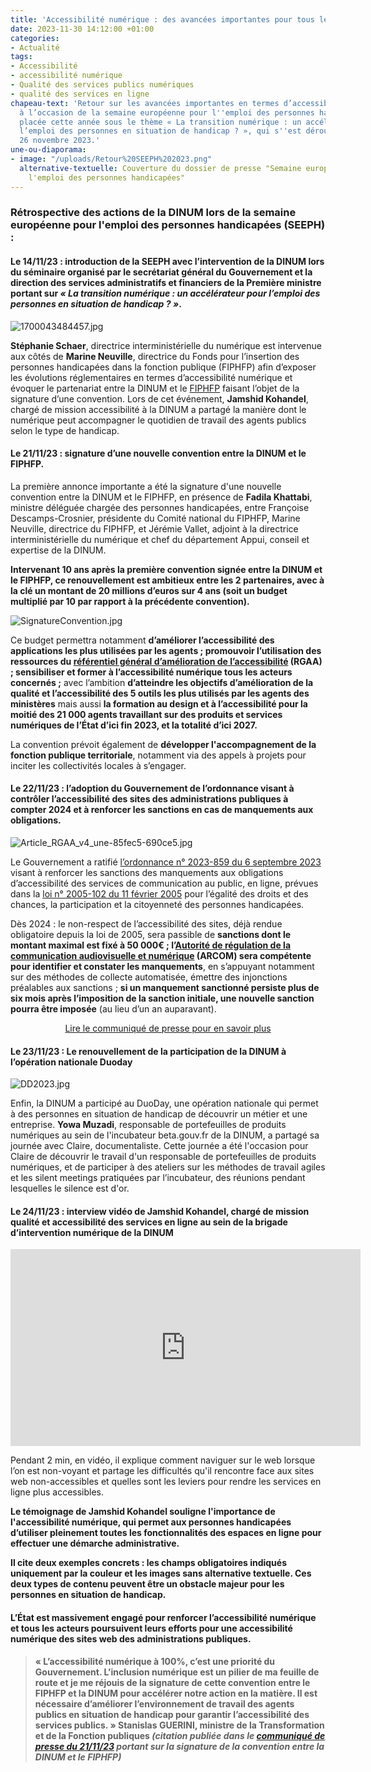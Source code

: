 ```yaml
---
title: 'Accessibilité numérique : des avancées importantes pour tous les usagers'
date: 2023-11-30 14:12:00 +01:00
categories:
- Actualité
tags:
- Accessibilité
- accessibilité numérique
- Qualité des services publics numériques
- qualité des services en ligne
chapeau-text: 'Retour sur les avancées importantes en termes d’accessibilité numérique
  à l’occasion de la semaine européenne pour l''emploi des personnes handicapées (SEEPH)
  placée cette année sous le thème « La transition numérique : un accélérateur pour
  l’emploi des personnes en situation de handicap ? », qui s''est déroulée du 20 au
  26 novembre 2023.'
une-ou-diaporama:
- image: "/uploads/Retour%20SEEPH%202023.png"
  alternative-textuelle: Couverture du dossier de presse "Semaine européenne pour
    l'emploi des personnes handicapées"
---
```


### Rétrospective des actions de la DINUM lors de la semaine européenne pour l'emploi des personnes handicapées (SEEPH) :

#### **Le 14/11/23 : introduction de la SEEPH avec l’intervention de la DINUM lors du séminaire organisé par le secrétariat général du Gouvernement et la direction des services administratifs et financiers de la Première ministre portant sur *« La transition numérique : un accélérateur pour l’emploi des personnes en situation de handicap ? »*.**

![1700043484457.jpg](/uploads/1700043484457.jpg)

**Stéphanie Schaer**, directrice interministérielle du numérique est intervenue aux côtés de **Marine Neuville**, directrice du Fonds pour l’insertion des personnes handicapées dans la fonction publique (FIPHFP) afin d’exposer les évolutions réglementaires en termes d’accessibilité numérique et évoquer le partenariat entre la DINUM et le [FIPHFP](https://www.fiphfp.fr/) faisant l’objet de la signature d’une convention. 
Lors de cet événement, **Jamshid Kohandel**, chargé de mission accessibilité à la DINUM a partagé la manière dont le numérique peut accompagner le quotidien de travail des agents publics selon le type de handicap.

#### **Le 21/11/23 : signature d’une nouvelle convention entre la DINUM et le FIPHFP.** 

La première annonce importante a été la signature d'une nouvelle convention entre la DINUM et le FIPHFP, en présence de **Fadila Khattabi**, ministre déléguée chargée des personnes handicapées, entre Françoise Descamps-Crosnier, présidente du Comité national du FIPHFP, Marine Neuville, directrice du FIPHFP, et Jérémie Vallet, adjoint à la directrice interministérielle du numérique et chef du département Appui, conseil et expertise de la DINUM.

**Intervenant 10 ans après la première convention signée entre la DINUM et le FIPHFP, ce renouvellement est ambitieux entre les 2 partenaires, avec à la clé un montant de 20 millions d’euros sur 4 ans (soit un budget multiplié par 10 par rapport à la précédente convention).**

![SignatureConvention.jpg](/uploads/SignatureConvention.jpg)

Ce budget permettra notamment **d’améliorer l’accessibilité des applications les plus utilisées par les agents ; promouvoir l’utilisation des ressources du [référentiel général d’amélioration de l’accessibilité](https://accessibilite.numerique.gouv.fr/) (RGAA) ; sensibiliser et former à l’accessibilité numérique tous les acteurs concernés ;** avec l’ambition **d’atteindre les objectifs d’amélioration de la qualité et l’accessibilité des 5 outils les plus utilisés par les agents des ministères** mais aussi **la formation au design et à l’accessibilité pour la moitié des 21 000 agents travaillant sur des produits et services numériques de l’État d’ici fin 2023, et la totalité d’ici 2027.**

La convention prévoit également de **développer l'accompagnement de la fonction publique territoriale**, notamment via des appels à projets pour inciter les collectivités locales à s’engager.

#### **Le 22/11/23 : l’adoption du Gouvernement de l’ordonnance visant à contrôler l’accessibilité des sites des administrations publiques à compter 2024 et à renforcer les sanctions en cas de manquements aux obligations.**

![Article_RGAA_v4_une-85fec5-690ce5.jpg](/uploads/Article_RGAA_v4_une-85fec5-690ce5.jpg)

Le Gouvernement a ratifié [l’ordonnance n° 2023-859 du 6 septembre 2023](https://www.legifrance.gouv.fr/jorf/id/JORFTEXT000048049674) visant à renforcer les sanctions des manquements aux obligations d’accessibilité des services de communication au public, en ligne, prévues dans la [loi n° 2005-102 du 11 février 2005](https://www.legifrance.gouv.fr/jorf/id/JORFTEXT000000809647/) pour l’égalité des droits et des chances, la participation et la citoyenneté des personnes handicapées.

Dès 2024 : le non-respect de l’accessibilité des sites, déjà rendue obligatoire depuis la loi de 2005, sera passible de **sanctions dont le montant maximal est fixé à 50 000€ ; l’[Autorité de régulation de la communication audiovisuelle et numérique](https://www.arcom.fr/) (ARCOM) sera compétente pour identifier et constater les manquements**, en s’appuyant notamment sur des méthodes de collecte automatisée, émettre des injonctions préalables aux sanctions ; **si un manquement sanctionné persiste plus de six mois après l’imposition de la sanction initiale, une nouvelle sanction pourra être imposée** (au lieu d’un an auparavant).

<p align="center"><a href="https://www.numerique.gouv.fr/espace-presse/accessibilite-numerique-le-gouvernement-enterine-lordonnance-visant-a-controler-laccessibilite-des-sites-des-administrations-publiques-a-compter-2024/" class="button">Lire le communiqué de presse pour en savoir plus</a></p>

#### **Le 23/11/23 : Le renouvellement de la participation de la DINUM à l’opération nationale Duoday**

![DD2023.jpg](/uploads/DD2023.jpg)

Enfin, la DINUM a participé au DuoDay, une opération nationale qui permet à des personnes en situation de handicap de découvrir un métier et une entreprise. **Yowa Muzadi**, responsable de portefeuilles de produits numériques au sein de l'incubateur beta.gouv.fr de la DINUM, a partagé sa journée avec Claire, documentaliste.
Cette journée a été l'occasion pour Claire de découvrir le travail d'un responsable de portefeuilles de produits numériques, et de participer à des ateliers sur les méthodes de travail agiles et les silent meetings pratiquées par l’incubateur, des réunions pendant lesquelles le silence est d'or.

#### **Le 24/11/23 : interview vidéo de Jamshid Kohandel, chargé de mission qualité et accessibilité des services en ligne au sein de la brigade d’intervention numérique de la DINUM**

<iframe width="560" height="315" src="https://www.youtube.com/embed/0ani4NkrRe4?si=yvQ45715ksUqimP1" title="YouTube video player" frameborder="0" allow="accelerometer; autoplay; clipboard-write; encrypted-media; gyroscope; picture-in-picture; web-share" allowfullscreen></iframe>

Pendant 2 min, en vidéo, il explique comment naviguer sur le web lorsque l’on est non-voyant et partage les difficultés qu'il rencontre face aux sites web non-accessibles et quelles sont les leviers pour rendre les services en ligne plus accessibles.

<b>Le témoignage de Jamshid Kohandel souligne l'importance de l'accessibilité numérique, qui permet aux personnes handicapées d’utiliser pleinement toutes les fonctionnalités des espaces en ligne pour effectuer une démarche administrative.

Il cite deux exemples concrets : les champs obligatoires indiqués uniquement par la couleur et les images sans alternative textuelle. Ces deux types de contenu peuvent être un obstacle majeur pour les personnes en situation de handicap.

#### **L’État est massivement engagé pour renforcer l’accessibilité numérique et tous les acteurs poursuivent leurs efforts pour une accessibilité numérique des sites web des administrations publiques.**

> « L’accessibilité numérique à 100%, c’est une priorité du Gouvernement. L’inclusion numérique est un pilier de ma feuille de route et je me réjouis de la signature de cette convention entre le FIPHFP et la DINUM pour accélérer notre action en la matière. Il est nécessaire d’améliorer l’environnement de travail des agents publics en situation de handicap pour garantir l’accessibilité des services publics. »
**Stanislas GUERINI, ministre de la Transformation et de la Fonction publiques** *(citation publiée dans le [communiqué de presse du 21/11/23](https://www.numerique.gouv.fr/espace-presse/une-nouvelle-convention-entre-la-dinum-et-le-fiphfp-pour-renforcer-laccessibilite-des-systemes-dinformation-et-de-communication-des-employeurs-publics-et-garantir-lacces-aux-outils-numeriques-a-tous-les-agents/) portant sur la signature de la convention entre la DINUM et le FIPHFP)*
